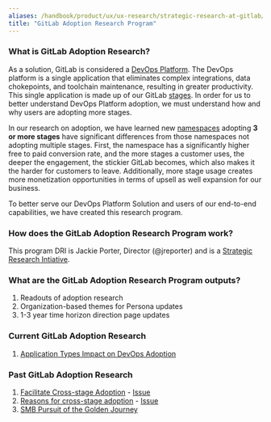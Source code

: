 ```yaml
---
aliases: /handbook/product/ux/ux-research/strategic-research-at-gitlab/gitlab-adoption-research-program.html
title: "GitLab Adoption Research Program"
---
```








### What is GitLab Adoption Research?

As a solution, GitLab is considered a [DevOps Platform](https://about.gitlab.com/handbook/marketing/brand-and-product-marketing/product-and-solution-marketing/usecase-gtm/devops-platform/). The DevOps platform is a single application that eliminates complex integrations, data chokepoints, and toolchain maintenance, resulting in greater productivity. This single application is made up of our GitLab [stages](https://about.gitlab.com/handbook/product/categories/#devops-stages). In order for us to better understand DevOps Platform adoption, we must understand how and why users are adopting more stages.

In our research on adoption, we have learned new [namespaces](https://docs.gitlab.com/ee/user/group/#namespaces) adopting **3 or more stages** have significant differences from those namespaces not adopting multiple stages. First, the namespace has a significantly higher free to paid conversion rate, and the more stages a customer uses, the deeper the engagement, the stickier GitLab becomes, which also makes it the harder for customers to leave. Additionally, more stage usage creates more monetization opportunities in terms of upsell as well expansion for our business.

To better serve our DevOps Platform Solution and users of our end-to-end capabilities, we have created this research program.

### How does the GitLab Adoption Research Program work?

This program DRI is Jackie Porter, Director (@jreporter) and is a [Strategic Research Intiative](/handbook/product/ux/ux-research/strategic-research-at-gitlab/#how-does-gitlab-think-about-strategic-research).

### What are the GitLab Adoption Research Program outputs?

1. Readouts of adoption research
1. Organization-based themes for Persona updates
1. 1-3 year time horizon direction page updates

### Current GitLab Adoption Research
1. [Application Types Impact on DevOps Adoption](https://gitlab.com/gitlab-org/ux-research/-/issues/1783)

### Past GitLab Adoption Research
1. [Facilitate Cross-stage Adoption](https://docs.google.com/presentation/d/1Dop32ZNbyHhJvi-TMRR-uiJVKN-qaBl8hPj-N03YSL8/edit?usp=sharing) - [Issue](https://gitlab.com/gitlab-com/www-gitlab-com/-/issues/10466)
1. [Reasons for cross-stage adoption](https://docs.google.com/presentation/d/10aCNhZ8KvDMpOCqhhgcI-Sb6jpH6UT0-ApXH7_t-7XA/edit?usp=sharing) - [Issue](https://gitlab.com/gitlab-org/ux-research/-/issues/1385)
1. [SMB Pursuit of the Golden Journey](https://gitlab.com/gitlab-org/ux-research/-/issues/1522)
